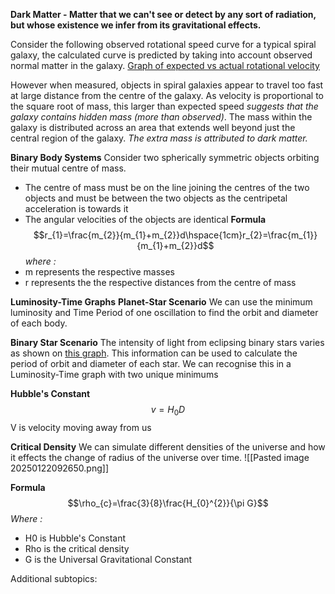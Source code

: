 **Dark Matter - Matter that we can't see or detect by any sort of radiation, but whose existence we infer from its gravitational effects.**

Consider the following observed rotational speed curve for a typical spiral galaxy, the calculated curve is predicted by taking into account observed normal matter in the galaxy. [Graph of expected vs actual rotational velocity](https://www.researchgate.net/profile/Alan-Parry/publication/258849339/figure/fig3/AS:669497048461332@1536631943465/The-rotation-curves-both-observed-and-calculated-for-the-Andromeda-galaxy-Credit.jpg)

However when measured, objects in spiral galaxies appear to travel too fast at large distance from the centre of the galaxy. As velocity is proportional to the square root of mass, this larger than expected speed *suggests that the galaxy contains hidden mass (more than observed)*. The mass within the galaxy is distributed across an area that extends well beyond just the central region of the galaxy. *The extra mass is attributed to dark matter.*

**Binary Body Systems**
Consider two spherically symmetric objects orbiting their mutual centre of mass.
- The centre of mass must be on the line joining the centres of the two objects and must be between the two objects as the centripetal acceleration is towards it
- The angular velocities of the objects are identical
**Formula**
$$r_{1}=\frac{m_{2}}{m_{1}+m_{2}}d\hspace{1cm}r_{2}=\frac{m_{1}}{m_{1}+m_{2}}d$$
*where :*
- m represents the respective masses
- r represents the the respective distances from the centre of mass

**Luminosity-Time Graphs**
**Planet-Star Scenario**
We can use the minimum luminosity and Time Period of one oscillation to find the orbit and diameter of each body.

**Binary Star Scenario**
The intensity of light from eclipsing binary stars varies as shown on [this graph](https://cosmosatyourdoorstep.com/wp-content/uploads/2018/05/ceafb739be6322649c8875ba91817af4.jpg). This information can be used to calculate the period of orbit and diameter of each star. We can recognise this in a Luminosity-Time graph with two unique minimums

**Hubble's Constant** $$v=H_{0}D$$
V is velocity moving away from us

**Critical Density**
We can simulate different densities of the universe and how it effects the change of radius of the universe over time. 
![[Pasted image 20250122092650.png]]

**Formula**
$$\rho_{c}=\frac{3}{8}\frac{H_{0}^{2}}{\pi G}$$
*Where :*
- H0 is Hubble's Constant 
- Rho is the critical density 
- G is the Universal Gravitational Constant


Additional subtopics:
```folder-index-content
```
